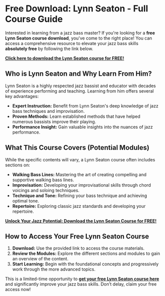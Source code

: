 # Free Download: Lynn Seaton - Full Course Guide

Interested in learning from a jazz bass master? If you're looking for a **free Lynn Seaton course download**, you've come to the right place! You can access a comprehensive resource to elevate your jazz bass skills **absolutely free** by following the link below.

[**Click here to download the Lynn Seaton course for FREE!**](https://udemywork.com/lynn-seaton)

## Who is Lynn Seaton and Why Learn From Him?

Lynn Seaton is a highly respected jazz bassist and educator with decades of experience performing and teaching. Learning from him offers several key advantages:

*   **Expert Instruction:** Benefit from Lynn Seaton's deep knowledge of jazz bass techniques and improvisation.
*   **Proven Methods:** Learn established methods that have helped numerous bassists improve their playing.
*   **Performance Insight:** Gain valuable insights into the nuances of jazz performance.

## What This Course Covers (Potential Modules)

While the specific contents will vary, a Lynn Seaton course often includes sections on:

*   **Walking Bass Lines:** Mastering the art of creating compelling and supportive walking bass lines.
*   **Improvisation:** Developing your improvisational skills through chord voicings and soloing techniques.
*   **Technique and Tone:** Refining your bass technique and achieving optimal tone.
*   **Repertoire:** Exploring classic jazz standards and developing your repertoire.

[**Unlock Your Jazz Potential: Download the Lynn Seaton Course for FREE!**](https://udemywork.com/lynn-seaton)

## How to Access Your Free Lynn Seaton Course

1.  **Download:** Use the provided link to access the course materials.
2.  **Review the Modules:** Explore the different sections and modules to gain an overview of the content.
3.  **Start Learning:** Begin with the foundational concepts and progressively work through the more advanced topics.

This is a limited-time opportunity to **[get your free Lynn Seaton course here](https://udemywork.com/lynn-seaton)** and significantly improve your jazz bass skills. Don’t delay, claim your free access now!
